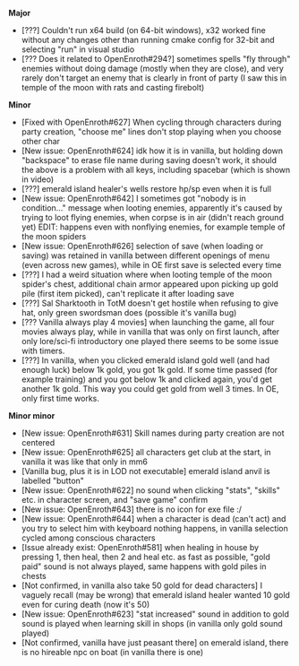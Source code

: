 **Major**

- [???] Couldn't run x64 build (on 64-bit windows), x32 worked fine without any changes other than running cmake config for 32-bit and selecting "run" in visual studio
- [??? Does it related to OpenEnroth#294?] sometimes spells "fly through" enemies without doing damage (mostly when they are close), and very rarely don't target an enemy that is clearly in front of party (I saw this in temple of the moon with rats and casting firebolt)
 
**Minor**

- [Fixed with OpenEnroth#627] When cycling through characters during party creation, "choose me" lines don't stop playing when you choose other char
- [New issue: OpenEnroth#624] idk how it is in vanilla, but holding down "backspace" to erase file name during saving doesn't work, it should the above is a problem with all keys, including spacebar (which is shown in video)
- [???] emerald island healer's wells restore hp/sp even when it is full
- [New issue: OpenEnroth#642] I sometimes got "nobody is in condition..." message when looting enemies, apparently it's caused by trying to loot flying enemies, when corpse is in air (didn't reach ground yet) EDIT: happens even with nonflying enemies, for example temple of the moon spiders
- [New issue: OpenEnroth#626] selection of save (when loading or saving) was retained in vanilla between different openings of menu (even across new games), while in OE first save is selected every time
- [???] I had a weird situation where when looting temple of the moon spider's chest, additional chain armor appeared upon picking up gold pile (first item picked), can't replicate it after loading save
- [???] Sal Sharktooth in TotM doesn't get hostile when refusing to give hat, only green swordsman does (possible it's vanilla bug)
- [??? Vanilla always play 4 movies] when launching the game, all four movies always play, while in vanilla that was only on first launch, after only lore/sci-fi introductory one played there seems to be some issue with timers.
- [???] In vanilla, when you clicked emerald island gold well (and had enough luck) below 1k gold, you got 1k gold. If some time passed (for example training) and you got below 1k and clicked again, you'd get another 1k gold. This way you could get gold from well 3 times. In OE, only first time works.
 
**Minor minor**

- [New issue: OpenEnroth#631] Skill names during party creation are not centered
- [New issue: OpenEnroth#625] all characters get club at the start, in vanilla it was like that only in mm6
- [Vanilla bug, plus it is in LOD not executable] emerald island anvil is labelled "button"
- [New issue: OpenEnroth#622] no sound when clicking "stats", "skills" etc. in character screen, and "save game" confirm
- [New issue: OpenEnroth#643] there is no icon for exe file :/
- [New issue: OpenEnroth#644] when a character is dead (can't act) and you try to select him with keyboard nothing happens, in vanilla selection cycled among conscious characters
- [Issue already exist: OpenEnroth#581] when healing in house by pressing 1, then heal, then 2 and heal etc. as fast as possible, "gold paid" sound is not always played, same happens with gold piles in chests
- [Not confirmed, in vanilla also take 50 gold for dead characters] I vaguely recall (may be wrong) that emerald island healer wanted 10 gold even for curing death (now it's 50)
- [New issue: OpenEnroth#623] "stat increased" sound in addition to gold sound is played when learning skill in shops (in vanilla only gold sound played)
- [Not confirmed, vanilla have just peasant there] on emerald island, there is no hireable npc on boat (in vanilla there is one)
